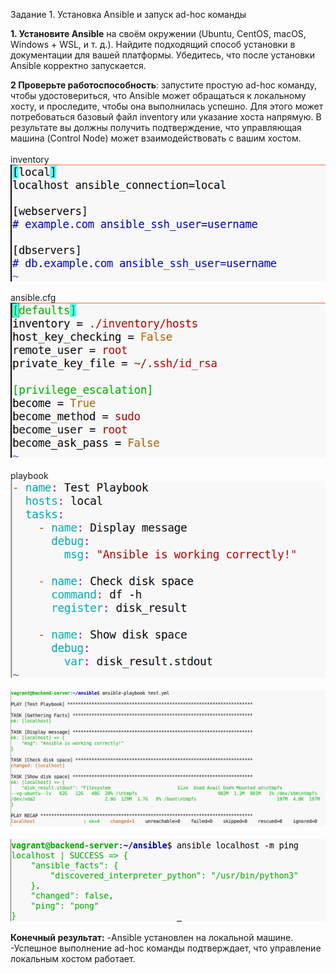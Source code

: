 Задание 1. Установка Ansible и запуск ad-hoc команды

**1\. Установите Ansible** на своём окружении (Ubuntu, CentOS, macOS, Windows + WSL, и т. д.). Найдите подходящий способ установки в документации для вашей платформы. Убедитесь, что после установки Ansible корректно запускается.

**2 Проверьте работоспособность**: запустите простую ad-hoc команду, чтобы удостовериться, что Ansible может обращаться к локальному хосту, и проследите, чтобы она выполнилась успешно. Для этого может потребоваться базовый файл inventory или указание хоста напрямую. В результате вы должны получить подтверждение, что управляющая машина (Control Node) может взаимодействовать с вашим хостом.  
<br/>inventory  
![33c3b471f6a189d84d4b5234329b5c21.png](../../../_resources/33c3b471f6a189d84d4b5234329b5c21.png)

ansible.cfg  
![397cb466e534057b361ef2d9b4e86496.png](../../../_resources/397cb466e534057b361ef2d9b4e86496.png)  
<br/>playbook  
![f777e4b0b0b18fa08a3d46bf9e3c3ef4.png](../../../_resources/f777e4b0b0b18fa08a3d46bf9e3c3ef4.png)  
<br/>![f348d7b9e6229cf3a7909dd4c4c585ad.png](../../../_resources/f348d7b9e6229cf3a7909dd4c4c585ad.png)  
<br/>![ef9c07606b1948eb87899810c6ac9d2f.png](../../../_resources/ef9c07606b1948eb87899810c6ac9d2f.png)

**Конечный результат:**
\-Ansible установлен на локальной машине.  
\-Успешное выполнение ad-hoc команды подтверждает, что управление локальным хостом работает.